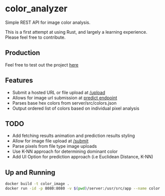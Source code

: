# color_analyzer
Simple REST API for image color analysis.

This is a first attempt at using Rust, and largely a learning experience. Please feel free to contribute.

## Production
Feel free to test out the project [here](#TODO)

## Features
- Submit a hosted URL or file upload at [/upload](/upload)
- Allows for image url submission at [predict endpoint](/predict)
- Parses base hex colors from server/src/colors.json
- Output ordered list of colors based on individual pixel analysis

## TODO
- Add fetching results animation and prediction results styling
- Allow for image file upload at [/submit](/submit)
- Parse pixels from file type image uploads
- Use K-NN approach for determining dominant color
- Add UI Option for prediction approach (i.e Euclidean Distance, K-NN)

## Up and Running
```bash
docker build -t color_image .
docker run -id -p 8080:8080 -v $(pwd)/server:/usr/src/app --name color color_image cargo watch -x run
```
